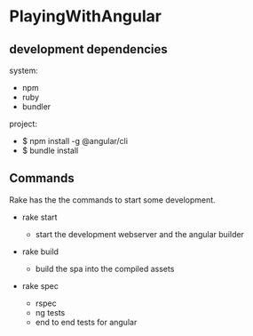 # PlayingWithAngular

## development dependencies

system:
* npm
* ruby
* bundler

project:
* $ npm install -g @angular/cli
* $ bundle install

## Commands

Rake has the the commands to start some development.

* rake start
  * start the development webserver and the angular builder

* rake build
  * build the spa into the compiled assets

* rake spec
  * rspec
  * ng tests
  * end to end tests for angular
